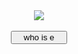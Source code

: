 <html>
	<head>
		<title></title>
		<meta charset="UTF-8"/>
		<script src="test.js" type="text/javascript" charset="utf-8"></script>
		<script type="text/javascript">
			function WhoisE () {
				var e;
				e = document.getElementsByClassName("classA");
				e = document.getElementsByTagName("div");
				e = document.getElementById("d1");
				e.setAttribute("align","center");
				e.setAttribute("data-test","2");
				e.style.fontFamily="微软雅黑";
				e.style.backgroundImage="url(img/HBuilder.png)";
				e.style.cssText="background-image: url(img/HBuilder.png);";
				switch (e.style.display){
					case "-webkit-box":
						break;
					default:
						break;
				}
				if (e.getAttribute("class")!="classA") {
					e.className="classA";
				}
				e.innerHTML="<font color='#CCCCCC'></font>";
				e = document.getElementById("a1");
				e.href="#a1";
				e.target="_blank";
				e = new Image();
				e.src="img/HBuilder.png";
				e = window.indexedDB || window.webkitIndexedDB || window.msIndexedDB || window.mozIndexedDB;
				if (typeof(e)!="undefined") {
					e.open("test");
				}
				var head = document.getElementsByTagName("head")[0];
				with (head){
					var l = lastElementChild;
					removeChild(l);
				}
				e = document.createElement("link");
				e.rel="stylesheet";
				e.type="text/css";
				e.href="test.css";
				head.appendChild(e);
				var ss="e is ";
				if (e.getAttribute("data-test")==null) {
					ss=ss+e.outerHTML;
				} else{
					ss=ss+"unknow";
				}
				alert(ss)
			}
			addEventListener("DOMContentLoaded",function () {
				finishLesson(1)
			})
		</script>
		<style type="text/css">
			body{
				text-align: center;
				-webkit-user-select: none;
			}
			input[type=button]{
				width: 90px;
			}
			ul{display: none}
			#d1{
				font-family: "微软雅黑";
				background-image: url(img/HBuilder.png)
			}
		</style>
		<link rel="stylesheet" type="text/css" href="test.css"/>
	</head>
	<body>
		<img src="img/HBuilder.png"/>
		<br />
		<div id="d1" class="classA" data-test = "1"></div>
		<a href="#a1" id="a1"></a>
		<ul>
			<li></li>
		</ul>
		<nav>&nbsp;</nav>
		<input type="button" name="" id="" value="who is e" onclick="WhoisE()" />
	</body>
</html>
